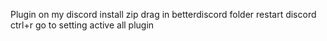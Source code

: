 Plugin on my discord 
install zip 
drag in betterdiscord folder
restart discord ctrl+r 
go to setting
active all plugin
